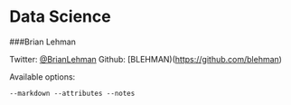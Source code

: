 
# Data Science

###Brian Lehman

Twitter: [@BrianLehman](https://twitter.com/BrianLehman)
Github: [BLEHMAN)(https://github.com/blehman)

Available options:

 ```--markdown --attributes --notes```
